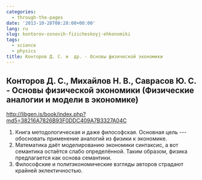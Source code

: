 ```yaml
---
categories:
  - through-the-pages
date: '2013-10-28T08:28:00+00:00'
lang: ru
slug: kontorov-osnovih-fizicheskoyj-ehkonomiki
tags:
  - science
  - physics
title: Конторов Д. С. и  др. - Основы физической экономики
---
```


## Конторов Д. С., Михайлов Н. В., Саврасов Ю. С. - Основы физической экономики (Физические аналогии и модели в экономике)

<http://libgen.is/book/index.php?md5=38216A7826B93F0DDC409A7B3327A04C>

<!--more-->

1.  Книга методологическая и даже философская. Основная цель --- обосновать применение аналогий из физики к экономике.
2.  Математика даёт моделированию экономики синтаксис, а вот семантика остаётся слабо определённой. Таким образом, физика предлагается как основа семантики.
3.  Философские и политэкономические взгляды авторов страдают крайней эклектичностью.
